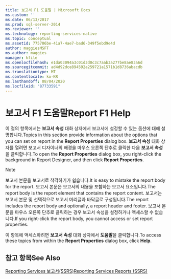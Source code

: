 ```yaml
---
title: 보고서 F1 도움말 | Microsoft Docs
ms.custom: ''
ms.date: 06/13/2017
ms.prod: sql-server-2014
ms.reviewer: ''
ms.technology: reporting-services-native
ms.topic: conceptual
ms.assetid: 775706be-41a7-4ae7-bad6-349f5ebd9e4d
author: maggiesMSFT
ms.author: maggies
manager: kfile
ms.openlocfilehash: e1da03094a3c01d3d0c3c7aab3a277be8ae83a6d
ms.sourcegitcommit: ad4d92dce894592a259721a1571b1d8736abacdb
ms.translationtype: MT
ms.contentlocale: ko-KR
ms.lasthandoff: 08/04/2020
ms.locfileid: "87733591"
---
```

# <a name="report-f1-help"></a><span data-ttu-id="09204-102">보고서 F1 도움말</span><span class="sxs-lookup"><span data-stu-id="09204-102">Report F1 Help</span></span>
  <span data-ttu-id="09204-103">이 절의 항목에서는 **보고서 속성** 대화 상자에서 보고서에 설정할 수 있는 옵션에 대해 설명합니다.</span><span class="sxs-lookup"><span data-stu-id="09204-103">Topics in this section provide information about the options that you can set on report in the **Report Properties** dialog box.</span></span> <span data-ttu-id="09204-104">**보고서 속성** 대화 상자를 열려면 보고서 디자이너의 배경을 마우스 오른쪽 단추로 클릭한 다음 **보고서 속성**을 클릭합니다.</span><span class="sxs-lookup"><span data-stu-id="09204-104">To open the **Report Properties** dialog box, you right-click the background in Report Designer, and then click **Report Properties**.</span></span>  
  
> [!NOTE]  
>  <span data-ttu-id="09204-105">보고서 본문을 보고서로 착각하기가 쉽습니다.</span><span class="sxs-lookup"><span data-stu-id="09204-105">It is easy to mistake the report body for the report.</span></span> <span data-ttu-id="09204-106">보고서 본문은 보고서의 내용을 포함하는 보고서 요소입니다.</span><span class="sxs-lookup"><span data-stu-id="09204-106">The report body is the report element that contains the report content.</span></span> <span data-ttu-id="09204-107">보고서는 보고서 본문 및 선택적으로 보고서 머리글과 바닥글로 구성됩니다.</span><span class="sxs-lookup"><span data-stu-id="09204-107">The report includes the report body and optionally, a report header and footer.</span></span> <span data-ttu-id="09204-108">보고서 본문을 마우스 오른쪽 단추로 클릭하는 경우 보고서 속성을 설정하거나 액세스할 수 없습니다.</span><span class="sxs-lookup"><span data-stu-id="09204-108">If you right-click the report body, you cannot access or set report properties.</span></span>  
  
 <span data-ttu-id="09204-109">이 항목에 액세스하려면 **보고서 속성** 대화 상자에서 **도움말**을 클릭합니다.</span><span class="sxs-lookup"><span data-stu-id="09204-109">To access these topics from within the **Report Properties** dialog box, click **Help**.</span></span>  
  
## <a name="see-also"></a><span data-ttu-id="09204-110">참고 항목</span><span class="sxs-lookup"><span data-stu-id="09204-110">See Also</span></span>  
 [<span data-ttu-id="09204-111">Reporting Services 보고서&#40;SSRS&#41;</span><span class="sxs-lookup"><span data-stu-id="09204-111">Reporting Services Reports &#40;SSRS&#41;</span></span>](reports/reporting-services-reports-ssrs.md)  
  
  

